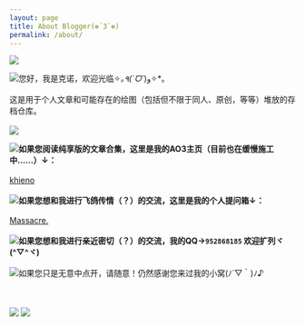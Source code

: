 ```yaml
---
layout: page
title: About Blogger(❁´3`❁)
permalink: /about/
---
```

![](https://s3.bmp.ovh/imgs/2023/03/26/074a62d53d452a04.gif)

![](https://s3.bmp.ovh/imgs/2023/03/14/5049c0e566962b68.png)您好，我是克诺，欢迎光临✧*｡٩(ˊᗜˋ*)و✧*｡
<br><br>
这是用于个人文章和可能存在的绘图（包括但不限于同人、原创，等等）堆放的存档仓库。
<br><br>
![](https://s3.bmp.ovh/imgs/2023/03/26/9b830655c0369564.png)

![](https://s3.bmp.ovh/imgs/2023/03/26/2d27c90e5c7ab085.gif)**如果您阅读纯享版的文章合集，这里是我的AO3主页（目前也在缓慢施工中……）↓：**
<br><br>
[khieno](https://archiveofourown.org/users/khieno/works "khieno")
<br><br>
![](https://s3.bmp.ovh/imgs/2023/03/26/2d27c90e5c7ab085.gif)**如果您想和我进行飞鸽传情（？）的交流，这里是我的个人提问箱↓：**
<br><br>
[Massacre.](https://pushoong.com/zh-hans/ask/2681902403 "Massacre.")
<br><br>
![](https://s3.bmp.ovh/imgs/2023/03/26/2d27c90e5c7ab085.gif)**如果您想和我进行亲近密切（？）的交流，我的QQ→`952868185` 欢迎扩列ヾ(^▽^ヾ)**
<br><br>
![](https://s3.bmp.ovh/imgs/2023/03/26/2d27c90e5c7ab085.gif)如果您只是无意中点开，请随意！仍然感谢您来过我的小窝(ﾉ´▽｀)ﾉ♪
<br><br>
<br><br>
![](https://s3.bmp.ovh/imgs/2023/03/26/ed7dd2d9e15472a3.png)
![](https://s3.bmp.ovh/imgs/2023/03/26/430b07bbcfb76600.gif)
